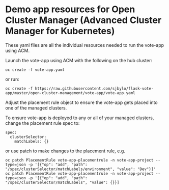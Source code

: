 # Demo app resources for Open Cluster Manager (Advanced Cluster Manager for Kubernetes)

These yaml files are all the individual resources needed to run the vote-app using ACM.

Launch the vote-app using ACM with the following on the hub cluster:

```
oc create -f vote-app.yaml
```

or run:

```
oc create -f https://raw.githubusercontent.com/sjbylo/flask-vote-app/master/open-cluster-management/vote-app/vote-app.yaml 
```

Adjust the placement rule object to ensure the vote-app gets placed into one of the managed clusters. 

To ensure vote-app is deployed to any or all of your managed clusters, change the placement rule spec to:

```
spec:
  clusterSelector:
    matchLabels: {}
```

or use patch to make changes to the placement rule, e.g.

```
oc patch PlacementRule vote-app-placementrule -n vote-app-project --type=json -p '[{"op": "add", "path": "/spec/clusterSelector/matchLabels/environment", "value": "Dev"}]'
oc patch PlacementRule vote-app-placementrule -n vote-app-project --type=json -p '[{"op": "add", "path": "/spec/clusterSelector/matchLabels", "value": {}}]
```

